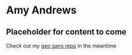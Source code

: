 # Amy Andrews

## Placeholder for content to come

Check out my [geo gans repo](https://github.com/myndrws/geo_gans) in the meantime

